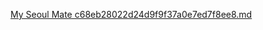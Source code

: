 [My Seoul Mate c68eb28022d24d9f9f37a0e7ed7f8ee8.md](https://github.com/sdm1126/MySeoulMate-Java-Project/files/7836009/My.Seoul.Mate.c68eb28022d24d9f9f37a0e7ed7f8ee8.md)
